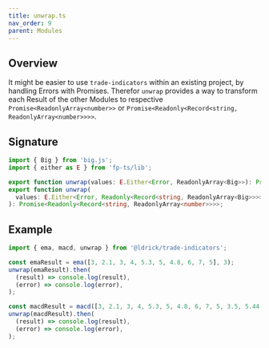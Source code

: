 ```yaml
---
title: unwrap.ts
nav_order: 9
parent: Modules
---
```


## Overview

It might be easier to use `trade-indicators` within an existing project, by handling Errors with Promises. Therefor `unwrap` provides a way to transform each Result of the other Modules to respective `Promise<ReadonlyArray<number>>` or `Promise<Readonly<Record<string, ReadonlyArray<number>>>>`.

## Signature

```typescript
import { Big } from 'big.js';
import { either as E } from 'fp-ts/lib';

export function unwrap(values: E.Either<Error, ReadonlyArray<Big>>): Promise<ReadonlyArray<number>>;
export function unwrap(
  values: E.Either<Error, Readonly<Record<string, ReadonlyArray<Big>>>>,
): Promise<Readonly<Record<string, ReadonlyArray<number>>>>;
```

## Example

```typescript
import { ema, macd, unwrap } from '@ldrick/trade-indicators';

const emaResult = ema([3, 2.1, 3, 4, 5.3, 5, 4.8, 6, 7, 5], 3);
unwrap(emaResult).then(
  (result) => console.log(result),
  (error) => console.log(error),
);

const macdResult = macd([3, 2.1, 3, 4, 5.3, 5, 4.8, 6, 7, 5, 3.5, 5.44, 8.1, 9.1, 11], 4, 5, 3);
unwrap(macdResult).then(
  (result) => console.log(result),
  (error) => console.log(error),
);
```
